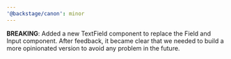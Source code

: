 ```yaml
---
'@backstage/canon': minor
---
```


**BREAKING**: Added a new TextField component to replace the Field and Input component. After feedback, it became clear that we needed to build a more opinionated version to avoid any problem in the future.
